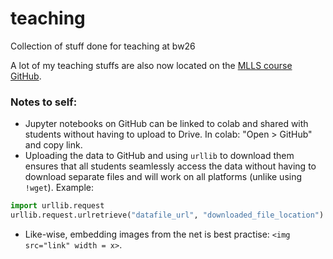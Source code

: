 # teaching
Collection of stuff done for teaching at bw26

A lot of my teaching stuffs are also now located on the [MLLS course GitHub](https://github.com/bioml-ugent/MLLS).

### Notes to self:
- Jupyter notebooks on GitHub can be linked to colab and shared with students without having to upload to Drive. In colab: "Open > GitHub" and copy link.
- Uploading the data to GitHub and using `urllib` to download them ensures that all students seamlessly access the data without having to download separate files and will work on all platforms (unlike using `!wget`). Example:

```python
import urllib.request
urllib.request.urlretrieve("datafile_url", "downloaded_file_location")
```

- Like-wise, embedding images from the net is best practise: `<img src="link" width = x>`.